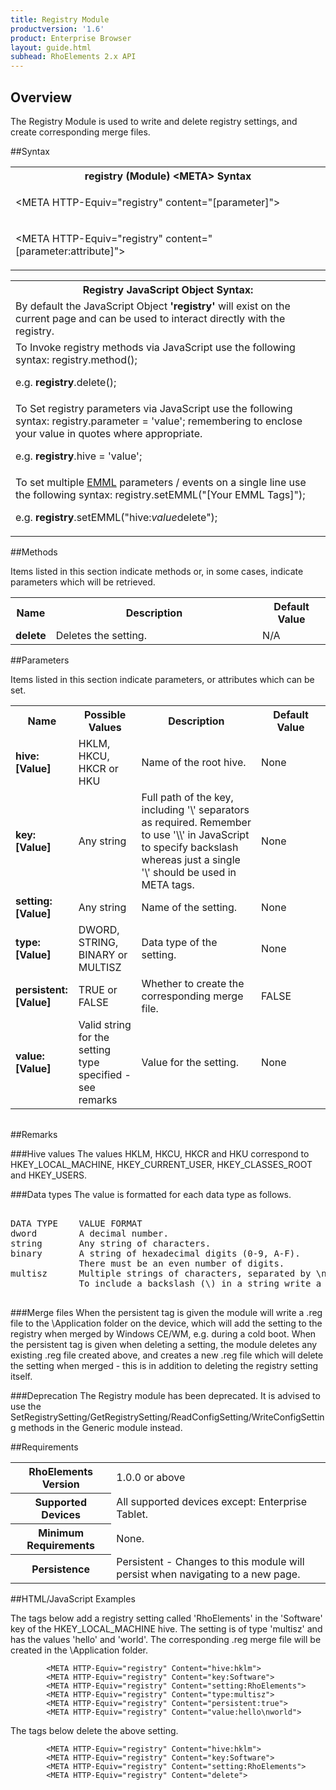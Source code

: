 ```yaml
---
title: Registry Module
productversion: '1.6'
product: Enterprise Browser
layout: guide.html
subhead: RhoElements 2.x API
---
```


## Overview
The Registry Module is used to write and delete registry settings, and create corresponding merge files.

##Syntax
<table class="re-table"><tr><th class="tableHeading">registry (Module) &lt;META&gt; Syntax
</th></tr><tr><td class="clsSyntaxCells clsOddRow"><p>&lt;META HTTP-Equiv="registry" content="[parameter]"&gt;</p></td></tr><tr><td class="clsSyntaxCells clsEvenRow"><p>&lt;META HTTP-Equiv="registry" content="[parameter:attribute]"&gt;</p></td></tr></table>
<table class="re-table"><tr><th class="tableHeading">Registry JavaScript Object Syntax:</th></tr><tr><td class="clsSyntaxCells clsOddRow">
By default the JavaScript Object <b>'registry'</b> will exist on the current page and can be used to interact directly with the registry.
</td></tr><tr><td class="clsSyntaxCells clsEvenRow">
To Invoke registry methods via JavaScript use the following syntax: registry.method();
<P />e.g. <b>registry</b>.delete();
</td></tr><tr><td class="clsSyntaxCells clsOddRow">
To Set registry parameters via JavaScript use the following syntax: registry.parameter = 'value'; remembering to enclose your value in quotes where appropriate.  
<P />e.g. <b>registry</b>.hive = 'value';
</td></tr><tr><td class="clsSyntaxCells clsEvenRow">							
To set multiple <a href="/rhoelements/EMMLOverview">EMML</a> parameters / events on a single line use the following syntax: registry.setEMML("[Your EMML Tags]");
<P />
e.g. <b>registry</b>.setEMML("hive:<i>value</i>delete");							
</td></tr></table>


##Methods


Items listed in this section indicate methods or, in some cases, indicate parameters which will be retrieved.

<table class="re-table"><col width="10%" /><col width="68%" /><col width="22%" /><tr><th class="tableHeading">Name</th><th class="tableHeading">Description</th><th class="tableHeading">Default Value</th></tr><tr><td class="clsSyntaxCells clsOddRow"><b>delete</b></td><td class="clsSyntaxCells clsOddRow">Deletes the setting.</td><td class="clsSyntaxCells clsOddRow">
N/A
</td></tr></table>


##Parameters


Items listed in this section indicate parameters, or attributes which can be set.
<table class="re-table"><col width="20%" /><col width="20%" /><col width="38%" /><col width="22%" /><tr><th class="tableHeading">Name</th><th class="tableHeading">Possible Values</th><th class="tableHeading">Description</th><th class="tableHeading">Default Value</th></tr><tr><td class="clsSyntaxCells clsOddRow"><b>hive:[Value]
</b></td><td class="clsSyntaxCells clsOddRow">HKLM, HKCU, HKCR or HKU</td><td class="clsSyntaxCells clsOddRow">Name of the root hive.</td><td class="clsSyntaxCells clsOddRow">None</td></tr><tr><td class="clsSyntaxCells clsEvenRow"><b>key:[Value]
</b></td><td class="clsSyntaxCells clsEvenRow">Any string</td><td class="clsSyntaxCells clsEvenRow">Full path of the key, including '\' separators as required.  Remember to use '\\' in JavaScript to specify backslash whereas just a single '\' should be used in META tags.</td><td class="clsSyntaxCells clsEvenRow">None</td></tr><tr><td class="clsSyntaxCells clsOddRow"><b>setting:[Value]
</b></td><td class="clsSyntaxCells clsOddRow">Any string</td><td class="clsSyntaxCells clsOddRow">Name of the setting.</td><td class="clsSyntaxCells clsOddRow">None</td></tr><tr><td class="clsSyntaxCells clsEvenRow"><b>type:[Value]
</b></td><td class="clsSyntaxCells clsEvenRow">DWORD, STRING, BINARY or MULTISZ</td><td class="clsSyntaxCells clsEvenRow">Data type of the setting.</td><td class="clsSyntaxCells clsEvenRow">None</td></tr><tr><td class="clsSyntaxCells clsOddRow"><b>persistent:[Value]
</b></td><td class="clsSyntaxCells clsOddRow">TRUE or FALSE</td><td class="clsSyntaxCells clsOddRow">Whether to create the corresponding merge file.</td><td class="clsSyntaxCells clsOddRow">FALSE</td></tr><tr><td class="clsSyntaxCells clsEvenRow"><b>value:[Value]
</b></td><td class="clsSyntaxCells clsEvenRow">Valid string for the setting type specified - see remarks</td><td class="clsSyntaxCells clsEvenRow">Value for the setting.</td><td class="clsSyntaxCells clsEvenRow">None</td></tr></table>
<table class="re-table"><col width="78%" /><col width="8%" /><col width="1%" /><col width="5%" /><col width="1%" /><col width="5%" /><col width="2%" /></table>




##Remarks


###Hive values
The values HKLM, HKCU, HKCR and HKU correspond to HKEY_LOCAL_MACHINE, HKEY_CURRENT_USER, HKEY_CLASSES_ROOT and HKEY_USERS.


###Data types
The value is formatted for each data type as follows.

<pre>

DATA TYPE    VALUE FORMAT
dword        A decimal number.
string       Any string of characters.
binary       A string of hexadecimal digits (0-9, A-F).
             There must be an even number of digits.
multisz      Multiple strings of characters, separated by \n.
             To include a backslash (\) in a string write a double backslash (\\).
      </pre>


###Merge files
When the persistent tag is given the module will write a .reg file to the \Application folder on the device, which will add the setting to the registry when merged by Windows CE/WM, e.g. during a cold boot. When the persistent tag is given when deleting a setting, the module deletes any existing .reg file created above, and creates a new .reg file which will delete the setting when merged - this is in addition to deleting the registry setting itself.


###Deprecation
The Registry module has been deprecated. It is advised to use the SetRegistrySetting/GetRegistrySetting/ReadConfigSetting/WriteConfigSetting methods in the Generic module instead.




##Requirements

<table class="re-table"><tr><th class="tableHeading">RhoElements Version</th><td class="clsSyntaxCell clsEvenRow">1.0.0 or above
</td></tr><tr><th class="tableHeading">Supported Devices</th><td class="clsSyntaxCell clsOddRow">All supported devices except: Enterprise Tablet.</td></tr><tr><th class="tableHeading">Minimum Requirements</th><td class="clsSyntaxCell clsOddRow">None.</td></tr><tr><th class="tableHeading">Persistence</th><td class="clsSyntaxCell clsEvenRow">Persistent - Changes to this module will persist when navigating to a new page.</td></tr></table>


##HTML/JavaScript Examples

The tags below add a registry setting called 'RhoElements' in the 'Software' key of the HKEY_LOCAL_MACHINE hive. The setting is of type 'multisz' and has the values 'hello' and 'world'. The corresponding .reg merge file will be created in the \Application folder.

	        <META HTTP-Equiv="registry" Content="hive:hklm">
	        <META HTTP-Equiv="registry" Content="key:Software">
	        <META HTTP-Equiv="registry" Content="setting:RhoElements">
	        <META HTTP-Equiv="registry" Content="type:multisz">
	        <META HTTP-Equiv="registry" Content="persistent:true">
	        <META HTTP-Equiv="registry" Content="value:hello\nworld">
	      
The tags below delete the above setting.

	        <META HTTP-Equiv="registry" Content="hive:hklm">
	        <META HTTP-Equiv="registry" Content="key:Software">
	        <META HTTP-Equiv="registry" Content="setting:RhoElements">
	        <META HTTP-Equiv="registry" Content="delete">
	      





